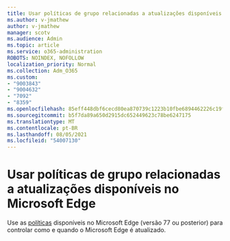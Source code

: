 ```yaml
---
title: Usar políticas de grupo relacionadas a atualizações disponíveis no Microsoft Edge
ms.author: v-jmathew
author: v-jmathew
manager: scotv
ms.audience: Admin
ms.topic: article
ms.service: o365-administration
ROBOTS: NOINDEX, NOFOLLOW
localization_priority: Normal
ms.collection: Adm_O365
ms.custom:
- "9003843"
- "9004632"
- "7092"
- "8359"
ms.openlocfilehash: 85eff448dbf6cecd80ea870739c1223b10fbe6894462226c19fd9aae26faad6b
ms.sourcegitcommit: b5f7da89a650d2915dc652449623c78be6247175
ms.translationtype: MT
ms.contentlocale: pt-BR
ms.lasthandoff: 08/05/2021
ms.locfileid: "54007130"
---
```

# <a name="use-update-related-group-policies-available-in-microsoft-edge"></a>Usar políticas de grupo relacionadas a atualizações disponíveis no Microsoft Edge

Use as [políticas](https://go.microsoft.com/fwlink/?linkid=2134862) disponíveis no Microsoft Edge (versão 77 ou posterior) para controlar como e quando o Microsoft Edge é atualizado.
